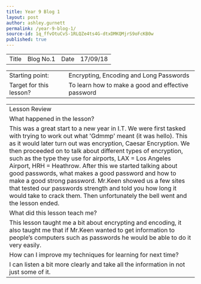 ```yaml
---
title: Year 9 Blog 1
layout: post
author: ashley.gurnett
permalink: /year-9-blog-1/
source-id: 1q_ffvOtuCvS-1RLQZe4ts4G-dtxDMKQMjrS9oFcKB0w
published: true
---
```

<table>
  <tr>
    <td>Title</td>
    <td>Blog No.1</td>
    <td>Date</td>
    <td>17/09/18</td>
  </tr>
</table>


<table>
  <tr>
    <td>Starting point:</td>
    <td>Encrypting, Encoding and Long Passwords
</td>
  </tr>
  <tr>
    <td>Target for this lesson?</td>
    <td>To learn how to make a good and effective password
</td>
  </tr>
</table>


<table>
  <tr>
    <td>Lesson Review</td>
  </tr>
  <tr>
    <td>What happened in the lesson? </td>
  </tr>
  <tr>
    <td>
 This was a great start to a new year in I.T. We were first tasked with trying to work out what 'Gdmmp' meant (it was hello). This as it would later turn out was encryption, Caesar Encryption. We then proceeded on to talk about different types of encryption, such as the type they use for airports, LAX = Los Angeles Airport, HRH = Heathrow. After this we started talking about good passwords, what makes a good password and how to make a good strong password. Mr.Keen showed us a few sites that tested our passwords strength and told you how long it would take to crack them. Then unfortunately the bell went and the lesson ended. 
</td>
  </tr>
  <tr>
    <td>What did this lesson teach me?</td>
  </tr>
  <tr>
    <td>
This lesson taught me a bit about encrypting and encoding, it also taught me that if Mr.Keen wanted to get information to people’s computers such as passwords he would be able to do it very easily. 
</td>
  </tr>
  <tr>
    <td>How can I improve my techniques for learning for next time?</td>
  </tr>
  <tr>
    <td>
I can listen a bit more clearly and take all the information in not just some of it.
</td>
  </tr>
</table>


